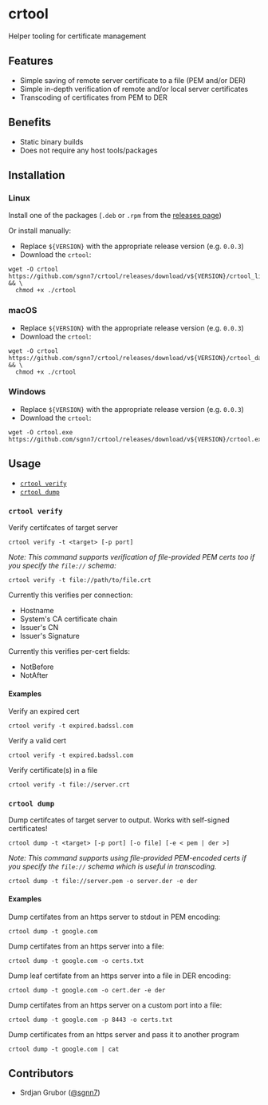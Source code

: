 # crtool

Helper tooling for certificate management

## Features

- Simple saving of remote server certificate to a file (PEM and/or DER)
- Simple in-depth verification of remote and/or local server certificates
- Transcoding of certificates from PEM to DER

## Benefits

- Static binary builds
- Does not require any host tools/packages

## Installation

### Linux

Install one of the packages (`.deb` or `.rpm` from the [releases page](https://github.com/sgnn7/crtool/releases))

Or install manually:
- Replace `${VERSION}` with the appropriate release version (e.g. `0.0.3`)
- Download the `crtool`:
```sh-session
wget -O crtool https://github.com/sgnn7/crtool/releases/download/v${VERSION}/crtool_linux && \
  chmod +x ./crtool
```

### macOS

- Replace `${VERSION}` with the appropriate release version (e.g. `0.0.3`)
- Download the `crtool`:
```sh-session
wget -O crtool https://github.com/sgnn7/crtool/releases/download/v${VERSION}/crtool_darwin && \
  chmod +x ./crtool
```

### Windows

- Replace `${VERSION}` with the appropriate release version (e.g. `0.0.3`)
- Download the `crtool`:
```sh-session
wget -O crtool.exe https://github.com/sgnn7/crtool/releases/download/v${VERSION}/crtool.exe
```

## Usage

- [`crtool verify`](#crtool-verify)
- [`crtool dump`](#crtool-dump)

### `crtool verify`

Verify certifcates of target server

```sh-session
crtool verify -t <target> [-p port]
```

_Note: This command supports verification of file-provided PEM certs too if you
specify the `file://` schema:_
```sh-session
crtool verify -t file://path/to/file.crt
```

Currently this verifies per connection:
- Hostname
- System's CA certificate chain
- Issuer's CN
- Issuer's Signature

Currently this verifies per-cert fields:
- NotBefore
- NotAfter

#### Examples

Verify an expired cert
```sh-session
crtool verify -t expired.badssl.com
```

Verify a valid cert
```sh-session
crtool verify -t expired.badssl.com
```

Verify certificate(s) in a file
```sh-session
crtool verify -t file://server.crt
```

### `crtool dump`

Dump certifcates of target server to output. Works with self-signed certificates!

```sh-session
crtool dump -t <target> [-p port] [-o file] [-e < pem | der >]
```

_Note: This command supports using file-provided PEM-encoded certs if you specify the
`file://` schema which is useful in transcoding._
```sh-session
crtool dump -t file://server.pem -o server.der -e der
```

#### Examples

Dump certifates from an https server to stdout in PEM encoding:
```sh-session
crtool dump -t google.com
```

Dump certifates from an https server into a file:
```sh-session
crtool dump -t google.com -o certs.txt
```

Dump leaf certifate from an https server into a file in DER encoding:
```sh-session
crtool dump -t google.com -o cert.der -e der
```

Dump certifates from an https server on a custom port into a file:
```sh-session
crtool dump -t google.com -p 8443 -o certs.txt
```

Dump certificates from an https server and pass it to another program
```sh-session
crtool dump -t google.com | cat
```

## Contributors

 - Srdjan Grubor ([@sgnn7](https://github.com/sgnn7))
